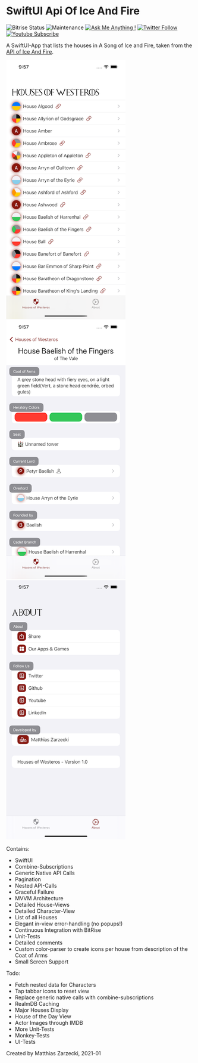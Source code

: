 # SwiftUI Api Of Ice And Fire

![Bitrise Status](https://app.bitrise.io/app/57b166dbdbdcc89e.svg?token=9mGkAjqnQWrlMfogrUm-aA) ![Maintenance](https://img.shields.io/badge/Maintained%3F-yes-green.svg) [![Ask Me Anything !](https://img.shields.io/badge/Ask%20me-anything-1abc9c.svg)](https://twitter.com/matthias_code) [![Twitter Follow](https://img.shields.io/twitter/follow/matthias_code.svg?style=social&label=Follow)](https://twitter.com/matthias_code) [![Youtube Subscribe](https://img.shields.io/youtube/channel/subscribers/UCvMdsKesM05bIG0eq7M5z1g?style=social)](https://www.youtube.com/channel/UCvMdsKesM05bIG0eq7M5z1g?sub_confirmation=1)

A SwiftUI-App that lists the houses in A Song of Ice and Fire, taken from the [API of Ice And Fire](https://anapioficeandfire.com/).

![screenshot](media/screenshot_09.png)
![screenshot](media/screenshot_10.png)
![screenshot](media/screenshot_11.png)

Contains:
- SwiftUI
- Combine-Subscriptions
- Generic Native API Calls
- Pagination
- Nested API-Calls
- Graceful Failure
- MVVM Architecture
- Detailed House-Views
- Detailed Character-View
- List of all Houses
- Elegant in-view error-handling (no popups!)
- Continuous Integration with BitRise
- Unit-Tests
- Detailed comments
- Custom color-parser to create icons per house from description of the Coat of Arms
- Small Screen Support

Todo:
- Fetch nested data for Characters
- Tap tabbar icons to reset view
- Replace generic native calls with combine-subscriptions
- RealmDB Caching
- Major Houses Display
- House of the Day View
- Actor Images through IMDB
- More Unit-Tests
- Monkey-Tests
- UI-Tests

Created by Matthias Zarzecki, 2021-01
